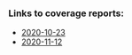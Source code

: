 ### Links to coverage reports:
* [2020-10-23](https://github.com/MikeOpenHWGroup/core-v-docs/tree/coverage_report/docs/2020-10-23/index.html)
* [2020-11-12](https://github.com/MikeOpenHWGroup/core-v-docs/tree/coverage_report/docs/2020-12-12/index.html)
